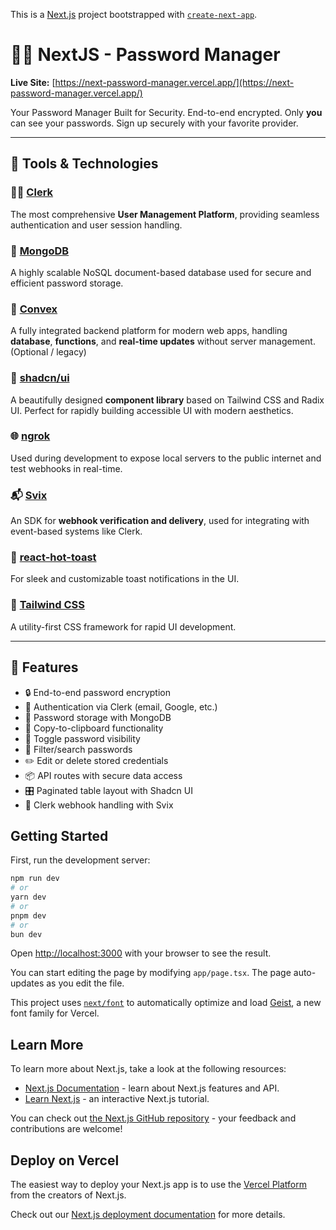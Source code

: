 This is a [Next.js](https://nextjs.org) project bootstrapped with [`create-next-app`](https://nextjs.org/docs/app/api-reference/cli/create-next-app).

# 🏋️‍♀️ NextJS - Password Manager

**Live Site:** [https://next-password-manager.vercel.app/](https://next-password-manager.vercel.app/)

Your Password Manager Built for Security. End-to-end encrypted. Only **you** can see your passwords. Sign up securely with your favorite provider.

---

## 🚀 Tools & Technologies

### 🧑‍💼 [Clerk](https://clerk.com/)
The most comprehensive **User Management Platform**, providing seamless authentication and user session handling.

### 🍃 [MongoDB](https://www.mongodb.com/)
A highly scalable NoSQL document-based database used for secure and efficient password storage.

### 🔗 [Convex](https://www.convex.dev/)
A fully integrated backend platform for modern web apps, handling **database**, **functions**, and **real-time updates** without server management. (Optional / legacy)

### 🎨 [shadcn/ui](https://ui.shadcn.com/)
A beautifully designed **component library** based on Tailwind CSS and Radix UI. Perfect for rapidly building accessible UI with modern aesthetics.

### 🌐 [ngrok](https://ngrok.com/)
Used during development to expose local servers to the public internet and test webhooks in real-time.

### 📬 [Svix](https://www.npmjs.com/package/svix)
An SDK for **webhook verification and delivery**, used for integrating with event-based systems like Clerk.

### 🔔 [react-hot-toast](https://react-hot-toast.com/)
For sleek and customizable toast notifications in the UI.

### 💨 [Tailwind CSS](https://tailwindcss.com/)
A utility-first CSS framework for rapid UI development.

---

## 🔐 Features

- 🔒 End-to-end password encryption
- 🔑 Authentication via Clerk (email, Google, etc.)
- 🧠 Password storage with MongoDB
- 🧾 Copy-to-clipboard functionality
- 👀 Toggle password visibility
- 🧹 Filter/search passwords
- ✏️ Edit or delete stored credentials
- 📦 API routes with secure data access
- 🎛️ Paginated table layout with Shadcn UI
- 📡 Clerk webhook handling with Svix

## Getting Started

First, run the development server:

```bash
npm run dev
# or
yarn dev
# or
pnpm dev
# or
bun dev
```

Open [http://localhost:3000](http://localhost:3000) with your browser to see the result.

You can start editing the page by modifying `app/page.tsx`. The page auto-updates as you edit the file.

This project uses [`next/font`](https://nextjs.org/docs/app/building-your-application/optimizing/fonts) to automatically optimize and load [Geist](https://vercel.com/font), a new font family for Vercel.

## Learn More

To learn more about Next.js, take a look at the following resources:

- [Next.js Documentation](https://nextjs.org/docs) - learn about Next.js features and API.
- [Learn Next.js](https://nextjs.org/learn) - an interactive Next.js tutorial.

You can check out [the Next.js GitHub repository](https://github.com/vercel/next.js) - your feedback and contributions are welcome!

## Deploy on Vercel

The easiest way to deploy your Next.js app is to use the [Vercel Platform](https://vercel.com/new?utm_medium=default-template&filter=next.js&utm_source=create-next-app&utm_campaign=create-next-app-readme) from the creators of Next.js.

Check out our [Next.js deployment documentation](https://nextjs.org/docs/app/building-your-application/deploying) for more details.

